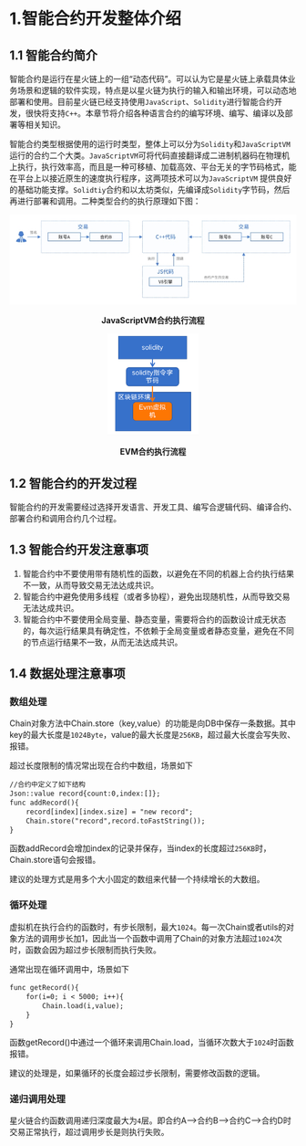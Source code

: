 # 1.智能合约开发整体介绍

## 1.1 智能合约简介

智能合约是运行在星火链上的一组“动态代码”。可以认为它是星火链上承载具体业务场景和逻辑的软件实现，特点是以星火链为执行的输入和输出环境，可以动态地部署和使用。目前星火链已经支持使用`JavaScript`、`Solidity`进行智能合约开发，很快将支持`C++`。本章节将介绍各种语言合约的编写环境、编写、编译以及部署等相关知识。

智能合约类型根据使用的运行时类型，整体上可以分为`Solidity`和`JavaScriptVM`运行的合约二个大类。`JavaScriptVM`可将代码直接翻译成二进制机器码在物理机上执行，执行效率高，而且是一种可移植、加载高效、平台无关的字节码格式，能在平台上以接近原生的速度执行程序，这两项技术可以为`JavaScriptVM` 提供良好的基础功能支撑。`Solidtiy`合约和以太坊类似，先编译成`Solidity`字节码，然后再进行部署和调用。二种类型合约的执行原理如下图：

![image-20221219205857431](../_static/images/JavaScript.jpg)

<center style="font-weight:bold;">
    JavaScriptVM合约执行流程
</center>
<p style="text-align: center;"><img alt="image-20221219205857431" src="../_static/images/image-20230118160946522.png"></p>

<center style="font-weight:bold;">
    EVM合约执行流程
</center>


## 1.2 智能合约的开发过程

智能合约的开发需要经过选择开发语言、开发工具、编写合逻辑代码、编译合约、部署合约和调用合约几个过程。

## 1.3 智能合约开发注意事项

1. 智能合约中不要使用带有随机性的函数，以避免在不同的机器上合约执行结果不一致，从而导致交易无法达成共识。
2. 智能合约中避免使用多线程（或者多协程），避免出现随机性，从而导致交易无法达成共识。
3. 智能合约中不要使用全局变量、静态变量，需要将合约的函数设计成无状态的，每次运行结果具有确定性，不依赖于全局变量或者静态变量，避免在不同的节点运行结果不一致，从而无法达成共识。

## 1.4 数据处理注意事项

### 数组处理

Chain对象方法中Chain.store（key,value）的功能是向DB中保存一条数据。其中key的最大长度是`1024Byte`，value的最大长度是`256KB`，超过最大长度会写失败、报错。

超过长度限制的情况常出现在合约中数组，场景如下

```
//合约中定义了如下结构 
Json::value record{count:0,index:[]};
func addRecord(){
	record[index][index.size] = "new record";
	Chain.store("record",record.toFastString());
}
```

函数addRecord会增加index的记录并保存，当index的长度超过`256KB`时，Chain.store语句会报错。

建议的处理方式是用多个大小固定的数组来代替一个持续增长的大数组。

### 循环处理

虚拟机在执行合约的函数时，有步长限制，最大`1024`。每一次Chain或者utils的对象方法的调用步长加1，因此当一个函数中调用了Chain的对象方法超过`1024`次时，函数会因为超过步长限制而执行失败。

通常出现在循环调用中，场景如下

```
func getRecord(){
	for(i=0; i < 5000; i++){
		Chain.load(i,value);
	}
}
```

函数getRecord()中通过一个循环来调用Chain.load，当循环次数大于`1024`时函数报错。

建议的处理是，如果循环的长度会超过步长限制，需要修改函数的逻辑。

### 递归调用处理

星火链合约函数调用递归深度最大为`4`层。即合约A-->合约B-->合约C-->合约D时交易正常执行，超过调用步长是则执行失败。